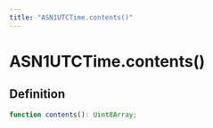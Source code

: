 ```yaml
---
title: "ASN1UTCTime.contents()"
---
```


# ASN1UTCTime.contents()

## Definition

```ts
function contents(): Uint8Array;
```
